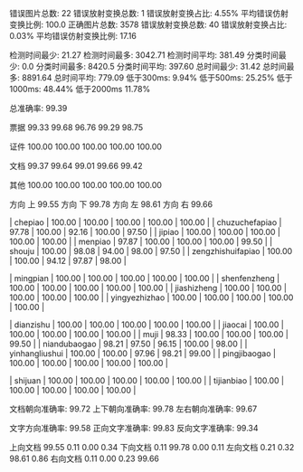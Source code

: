 错误图片总数: 22 错误放射变换总数: 1 错误放射变换占比: 4.55% 平均错误仿射变换比例: 100.0
正确图片总数: 3578 错误放射变换总数: 40 错误放射变换占比: 0.03% 平均错误仿射变换比例: 17.16

检测时间最少: 21.27 检测时间最多: 3042.71 检测时间平均: 381.49
分类时间最少: 0.0 分类时间最多: 8420.5 分类时间平均: 397.60
总时间最少: 31.42 总时间最多: 8891.64 总时间平均: 779.09
低于300ms: 9.94% 低于500ms: 25.25% 低于1000ms: 48.44% 低于2000ms 11.78%

总准确率: 99.39 

票据
 99.33 99.68 96.76 99.29 98.75 

证件
 100.00 100.00 100.00 100.00 100.00 

文档
 99.37 99.64 99.01 99.66 99.42 

其他
 100.00 100.00 100.00 100.00 100.00 

方向 上  99.55 
方向 下  99.78 
方向 左  98.61 
方向 右  99.66 

| chepiao |  100.00 | 100.00 | 100.00 | 100.00 | 100.00 |
| chuzuchefapiao |  97.78 | 100.00 | 92.16 | 100.00 | 97.50 |
| jipiao |  100.00 | 100.00 | 100.00 | 100.00 | 100.00 |
| menpiao |  97.87 | 100.00 | 100.00 | 100.00 | 99.50 |
| shouju |  100.00 | 98.08 | 94.00 | 98.00 | 97.50 |
| zengzhishuifapiao |  100.00 | 100.00 | 94.12 | 97.87 | 98.00 |


| mingpian |  100.00 | 100.00 | 100.00 | 100.00 | 100.00 |
| shenfenzheng |  100.00 | 100.00 | 100.00 | 100.00 | 100.00 |
| jiashizheng |  100.00 | 100.00 | 100.00 | 100.00 | 100.00 |
| yingyezhizhao |  100.00 | 100.00 | 100.00 | 100.00 | 100.00 |


| dianzishu |  100.00 | 100.00 | 100.00 | 100.00 | 100.00 |
| jiaocai |  100.00 | 100.00 | 100.00 | 100.00 | 100.00 |
| muji |  98.33 | 100.00 | 100.00 | 100.00 | 99.50 |
| niandubaogao |  98.21 | 97.50 | 96.15 | 100.00 | 98.00 |
| yinhangliushui |  100.00 | 100.00 | 97.96 | 98.21 | 99.00 |
| pingjibaogao |  100.00 | 100.00 | 100.00 | 100.00 | 100.00 |


| shijuan |  100.00 | 100.00 | 100.00 | 100.00 | 100.00 |
| tijianbiao |  100.00 | 100.00 | 100.00 | 100.00 | 100.00 |

文档朝向准确率: 99.72
上下朝向准确率: 99.78
左右朝向准确率: 99.67

文字方向准确率: 99.58
正向文字准确率: 99.83
反向文字准确率: 99.34

上向文档 99.55 0.11 0.00 0.34
下向文档 0.11 99.78 0.00 0.11
左向文档 0.21 0.32 98.61 0.86
右向文档 0.11 0.00 0.23 99.66
